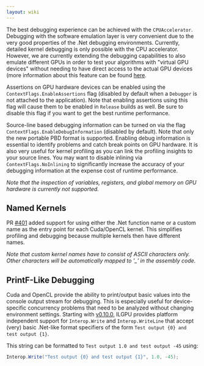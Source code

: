```yaml
---
layout: wiki
---
```


The best debugging experience can be achieved with the `CPUAccelerator`.
Debugging with the software emulation layer is very convenient due to the very good properties of the .Net debugging environments.
Currently, detailed kernel debugging is only possible with the CPU accelerator.
However, we are currently extending the debugging capabilities to also emulate different GPUs in order to test your algorithms with "virtual GPU devices" without needing to have direct access to the actual GPU devices (more information about this feature can be found [here](https://github.com/m4rs-mt/ILGPU/pull/402).

Assertions on GPU hardware devices can be enabled using the `ContextFlags.EnableAssertions` flag (disabled by default when a `Debugger` is not attached to the application).
Note that enabling assertions using this flag will cause them to be enabled in `Release` builds as well.
Be sure to disable this flag if you want to get the best runtime performance.

Source-line based debugging information can be turned on via the flag `ContextFlags.EnableDebugInformation` (disabled by default).
Note that only the new portable PBD format is supported.
Enabling debug information is essential to identify problems and catch break points on GPU hardware.
It is also very useful for kernel profiling as you can link the profiling insights to your source lines.
You may want to disable inlining via `ContextFlags.NoInlining` to significantly increase the accuracy of your debugging information at the expense cost of runtime performance.

*Note that the inspection of variables, registers, and global memory on GPU hardware is currently not supported.*

## Named Kernels

PR [#401](https://github.com/m4rs-mt/ILGPU/pull/401) added support for using either the .Net function name or a custom name as the entry point for each Cuda/OpenCL kernel. This simplifies profiling and debugging because multiple kernels then have different names.

*Note that custom kernel names have to consist of ASCII characters only. Other characters will be automatically mapped to '_' in the assembly code.*

## PrintF-Like Debugging

Cuda and OpenCL provide the ability to print/output basic values into the console output stream for debugging. This is especially useful for device-specific concurrency problems that need to be analyzed without changing environment settings. Starting with [v0.10.0](https://github.com/m4rs-mt/ILGPU/releases/tag/v0.10.0), ILGPU provides platform independent support for `Interop.Write` and `Interop.WriteLine` that accept (very) basic .Net-like format specifiers of the form `Test output {0} and test output {1}`.

This string can be formatted to `Test output 1.0 and test output -45` using:
```c#
Interop.Write("Test output {0} and test output {1}", 1.0, -45);
```